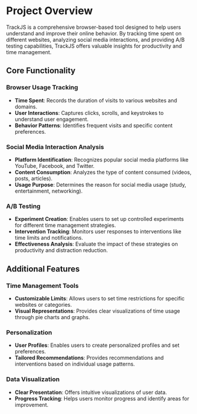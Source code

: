# Project Overview
TrackJS is a comprehensive browser-based tool designed to help users understand and improve their online behavior. By tracking time spent on different websites, analyzing social media interactions, and providing A/B testing capabilities, TrackJS offers valuable insights for productivity and time management.

## Core Functionality

### Browser Usage Tracking

- **Time Spent**: Records the duration of visits to various websites and domains.
- **User Interactions**: Captures clicks, scrolls, and keystrokes to understand user engagement.
- **Behavior Patterns**: Identifies frequent visits and specific content preferences.

### Social Media Interaction Analysis

- **Platform Identification**: Recognizes popular social media platforms like YouTube, Facebook, and Twitter.
- **Content Consumption**: Analyzes the type of content consumed (videos, posts, articles).
- **Usage Purpose**: Determines the reason for social media usage (study, entertainment, networking).

### A/B Testing

- **Experiment Creation**: Enables users to set up controlled experiments for different time management strategies.
- **Intervention Tracking**: Monitors user responses to interventions like time limits and notifications.
- **Effectiveness Analysis**: Evaluate the impact of these strategies on productivity and distraction reduction.

## Additional Features

### Time Management Tools

- **Customizable Limits**: Allows users to set time restrictions for specific websites or categories.
- **Visual Representations**: Provides clear visualizations of time usage through pie charts and graphs.

### Personalization

- **User Profiles**: Enables users to create personalized profiles and set preferences.
- **Tailored Recommendations**: Provides recommendations and interventions based on individual usage patterns.

### Data Visualization

- **Clear Presentation**: Offers intuitive visualizations of user data.
- **Progress Tracking**: Helps users monitor progress and identify areas for improvement.
